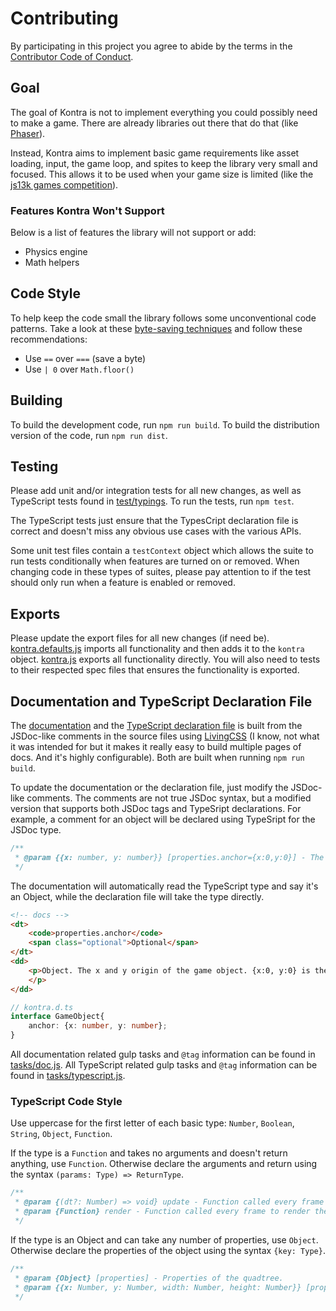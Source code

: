 # Contributing

By participating in this project you agree to abide by the terms in the [Contributor Code of Conduct](CODE_OF_CONDUCT.md). 

## Goal

The goal of Kontra is not to implement everything you could possibly need to make a game. There are already libraries out there that do that (like [Phaser](http://phaser.io/)).

Instead, Kontra aims to implement basic game requirements like asset loading, input, the game loop, and spites to keep the library very small and focused. This allows it to be used when your game size is limited (like the [js13k games competition](https://js13kgames.com/)).

### Features Kontra Won't Support

Below is a list of features the library will not support or add:

- Physics engine
- Math helpers

## Code Style

To help keep the code small the library follows some unconventional code patterns. Take a look at these [byte-saving techniques](https://github.com/jed/140bytes/wiki/Byte-saving-techniques) and follow these recommendations:

- Use `==` over `===` (save a byte)
- Use `| 0` over `Math.floor()`

## Building

To build the development code, run `npm run build`. To build the distribution version of the code, run `npm run dist`.

## Testing

Please add unit and/or integration tests for all new changes, as well as TypeScript tests found in [test/typings](test/typings). To run the tests, run `npm test`.

The TypeScript tests just ensure that the TypesCript declaration file is correct and doesn't miss any obvious use cases with the various APIs.

Some unit test files contain a `testContext` object which allows the suite to run tests conditionally when features are turned on or removed. When changing code in these types of suites, please pay attention to if the test should only run when a feature is enabled or removed.

## Exports

Please update the export files for all new changes (if need be). [kontra.defaults.js](src/kontra.defaults.js) imports all functionality and then adds it to the `kontra` object. [kontra.js](src/kontra.js) exports all functionality directly. You will also need to tests to their respected spec files that ensures the functionality is exported.

## Documentation and TypeScript Declaration File

The [documentation](/docs) and the [TypeScript declaration file](kontra.d.ts) is built from the JSDoc-like comments in the source files using [LivingCSS](https://github.com/straker/livingcss) (I know, not what it was intended for but it makes it really easy to build multiple pages of docs. And it's highly configurable). Both are built when running `npm run build`.

To update the documentation or the declaration file, just modify the JSDoc-like comments. The comments are not true JSDoc syntax, but a modified version that supports both JSDoc tags and TypeSript declarations. For example, a comment for an object will be declared using TypeSript for the JSDoc type.

```js
/**
 * @param {{x: number, y: number}} [properties.anchor={x:0,y:0}] - The x and y origin of the game object. {x:0, y:0} is the top left corner of the game object, {x:1, y:1} is the bottom right corner.
 */
```

The documentation will automatically read the TypeScript type and say it's an Object, while the declaration file will take the type directly.

```html
<!-- docs -->
<dt>
    <code>properties.anchor</code>
    <span class="optional">Optional</span>
</dt>
<dd>
    <p>Object. The x and y origin of the game object. {x:0, y:0} is the top left corner of the game object, {x:1, y:1} is the bottomright corner. Defaults to <code>{x:0,y:0}</code>.
    </p>
</dd>
```

```ts
// kontra.d.ts
interface GameObject{
    anchor: {x: number, y: number};
}
```

All documentation related gulp tasks and `@tag` information can be found in [tasks/doc.js](tasks/docs.js). All TypeScript related gulp tasks and `@tag` information can be found in [tasks/typescript.js](tasks/typescript.js).

### TypeScript Code Style

Use uppercase for the first letter of each basic type: `Number`, `Boolean`, `String`, `Object`, `Function`.

If the type is a `Function` and takes no arguments and doesn't return anything, use `Function`. Otherwise declare the arguments and return using the syntax `(params: Type) => ReturnType`. 

```js
/** 
 * @param {(dt?: Number) => void} update - Function called every frame to update the game. Is passed the fixed `dt` as a parameter.
 * @param {Function} render - Function called every frame to render the game. 
 */
```

If the type is an Object and can take any number of properties, use `Object`. Otherwise declare the properties of the object using the syntax `{key: Type}`.

```js
/**
 * @param {Object} [properties] - Properties of the quadtree.
 * @param {{x: Number, y: Number, width: Number, height: Number}} [properties.bounds] - The 2D space (x, y, width, height) the quadtree occupies. Defaults to the entire canvas width and height.
 */
```

